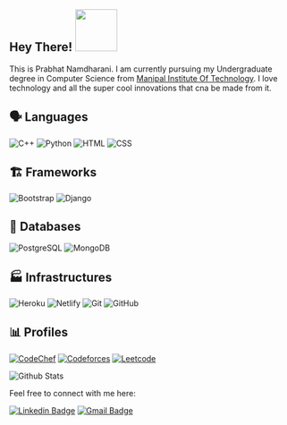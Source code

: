 ## Hey There! <img src ="https://media.giphy.com/media/ujrj9aoOdNvXO/giphy.gif" width="75">

This is Prabhat Namdharani. I am currently pursuing my Undergraduate degree in Computer Science from [Manipal Institute Of Technology](https://manipal.edu/mit.html). I love technology and all the super cool innovations that cna be made from it.

## 🗣️ Languages

![C++](https://img.shields.io/badge/C%2B%2B-00599C?style=for-the-badge&logo=c%2B%2B&logoColor=white)
![Python](https://img.shields.io/badge/Python-3776AB?style=for-the-badge&logo=python&logoColor=white)
![HTML](https://img.shields.io/badge/HTML-239120?style=for-the-badge&logo=html5&logoColor=white)
![CSS](https://img.shields.io/badge/CSS-239120?&style=for-the-badge&logo=css3&logoColor=white)

## 🏗️ Frameworks

![Bootstrap](https://img.shields.io/badge/Bootstrap-563D7C?style=for-the-badge&logo=bootstrap&logoColor=white)
![Django](https://img.shields.io/pypi/djversions/djangorestframework)

## 💾 Databases

![PostgreSQL](https://img.shields.io/badge/PostgreSQL-316192?style=for-the-badge&logo=postgresql&logoColor=white)
![MongoDB](https://img.shields.io/badge/MongoDB-4EA94B?style=for-the-badge&logo=mongodb&logoColor=white)


## 🏭 Infrastructures

![Heroku](https://img.shields.io/badge/Heroku-430098?style=for-the-badge&logo=heroku&logoColor=white)
![Netlify](https://img.shields.io/badge/Netlify-00C7B7?style=for-the-badge&logo=netlify&logoColor=white)
![Git](https://img.shields.io/badge/-Git-black?style=for-the-badge&logo=git)
![GitHub](https://img.shields.io/badge/-GitHub-181717?style=for-the-badge&logo=github)


## 📊 Profiles

[![CodeChef](https://img.shields.io/badge/-CodeChef-yellowgreen?style=for-the-badge&logo=CodeChef&logoColor=black&link=https://www.codechef.com/users/prabhat_codes)](https://www.codechef.com/users/prabhat_codes)
[![Codeforces](https://img.shields.io/badge/-Codeforces-000000?style=for-the-badge&logo=Codeforces&logoColor=yellow&link=https://codeforces.com/profile/prabhat_codes)](https://codeforces.com/profile/prabhat_codes)
[![Leetcode](https://img.shields.io/badge/-LeetCode-FFA116?style=for-the-badge&logo=LeetCode&logoColor=black&link=https://leetcode.com/prabhat-codes/)](https://leetcode.com/prabhat-codes/)

![Github Stats](https://github-readme-stats.vercel.app/api?username=prabhat-codes&count_private=true&show_icons=true&include_all_commits=true&theme=tokyonight)

Feel free to connect with me here:

[![Linkedin Badge](https://img.shields.io/badge/-PrabhatNamdharani-blue?style=for-the-badge&logo=Linkedin&logoColor=white&link=https://www.linkedin.com/in/prabhat-namdharani/)](https://www.linkedin.com/in/prabhat-namdharani/)
[![Gmail Badge](https://img.shields.io/badge/-Gmail-c14438?style=for-the-badge&logo=Gmail&logoColor=white&link=mailto:prabhat.namdharani@gmail.com)](mailto:prabhat.namdharani@gmail.com)